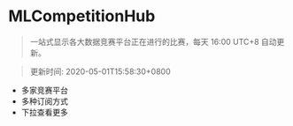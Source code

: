 # MLCompetitionHub

> 一站式显示各大数据竞赛平台正在进行的比赛，每天 16:00 UTC+8 自动更新。
  
> 更新时间: 2020-05-01T15:58:30+0800 

* 多家竞赛平台
* 多种订阅方式
* 下拉查看更多